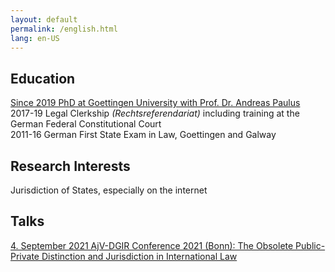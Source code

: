 ```yaml
---
layout: default
permalink: /english.html
lang: en-US
---
```

## Education
[Since 2019 PhD at Goettingen University with Prof. Dr. Andreas Paulus](https://www.uni-goettingen.de/en/428949.html)  
2017-19 Legal Clerkship <i>(Rechtsreferendariat)</i> including training at the German Federal Constitutional Court  
2011-16 German First State Exam in Law, Goettingen and Galway

## Research Interests  
Jurisdiction of States, especially on the internet

## Talks
[4. September 2021 AjV-DGIR Conference 2021 (Bonn): The Obsolete Public-Private Distinction and Jurisdiction in International Law](https://twitter.com/AjVGermany/status/1376503351421067269)
